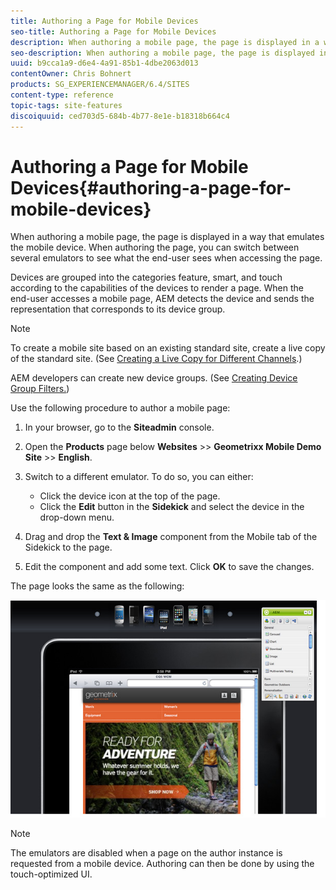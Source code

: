 ```yaml
---
title: Authoring a Page for Mobile Devices
seo-title: Authoring a Page for Mobile Devices
description: When authoring a mobile page, the page is displayed in a way that emulates the mobile device. When authoring the page, you can switch between several emulators to see what the end-user sees when accessing the page.
seo-description: When authoring a mobile page, the page is displayed in a way that emulates the mobile device. When authoring the page, you can switch between several emulators to see what the end-user sees when accessing the page.
uuid: b9cca1a9-d6e4-4a91-85b1-4dbe2063d013
contentOwner: Chris Bohnert
products: SG_EXPERIENCEMANAGER/6.4/SITES
content-type: reference
topic-tags: site-features
discoiquuid: ced703d5-684b-4b77-8e1e-b18318b664c4
---
```


# Authoring a Page for Mobile Devices{#authoring-a-page-for-mobile-devices}

When authoring a mobile page, the page is displayed in a way that emulates the mobile device. When authoring the page, you can switch between several emulators to see what the end-user sees when accessing the page.

Devices are grouped into the categories feature, smart, and touch according to the capabilities of the devices to render a page. When the end-user accesses a mobile page, AEM detects the device and sends the representation that corresponds to its device group.

>[!NOTE]
>
>To create a mobile site based on an existing standard site, create a live copy of the standard site. (See [Creating a Live Copy for Different Channels](../../../sites/administering/using/msm-livecopy.md).)
>
>AEM developers can create new device groups. (See [Creating Device Group Filters.](../../../sites/developing/using/groupfilters.md))

Use the following procedure to author a mobile page:

1. In your browser, go to the **Siteadmin** console.
1. Open the **Products** page below **Websites** &gt;&gt; **Geometrixx Mobile Demo Site** &gt;&gt; **English**.  

1. Switch to a different emulator. To do so, you can either:

    * Click the device icon at the top of the page.
    * Click the **Edit** button in the **Sidekick** and select the device in the drop-down menu.

1. Drag and drop the **Text & Image** component from the Mobile tab of the Sidekick to the page.
1. Edit the component and add some text. Click **OK** to save the changes.

The page looks the same as the following:

![](assets/mobileipademu.png)

>[!NOTE]
>
>The emulators are disabled when a page on the author instance is requested from a mobile device. Authoring can then be done by using the touch-optimized UI.

